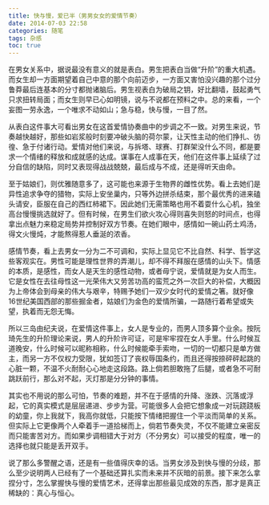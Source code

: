 ```yaml
---
title: 快与慢，爱已半（男男女女的爱情节奏）
date: 2014-07-03 22:58
categories: 随笔
tags: 杂感
toc: true
---
```

在男女关系中，据说最没有意义的就是表白。男生把表白当做“升阶”的重大机遇。而女生却一方面期望着自己中意的那个向前迈步，一方面又害怕没兴趣的那个过分鲁莽最后连基本的分寸都抛诸脑后。男生视表白为破局之钥，好比翻墙，鼓起勇气只求扭转局面；而女生则早已心如明镜，说与不说都在预料之中。总的来看，一个妄图一劳永逸，一个唯求不动如山；急与稳，快与慢，一目了然。

从表白这件事大可看出男女在这首爱情协奏曲中的步调之不一致。对男生来说，节奏越快越好，那些如岩浆般时刻要冲破头脑的荷尔蒙，让天性主动的他们挣扎、彷徨、急于付诸行动。爱情对他们来说，与拆塔、球赛、打群架没什么不同，都是要求一个情绪的释放和成就感的达成。谋事在人成事在天，他们在这件事上延续了过分自信的缺陷，同时又表现得战战兢兢，最后成与不成，还是得听天由命。

至于姑娘们，则优雅随意多了，这可能也来源于生物界的雌性优势。看上去她们是异性追求争夺的猎物，实际上安坐巢内，只等外边拼杀结束，那个最优秀的进来磕头请安，臣服在自己的西红柿裙下。因此她们无需策略也用不着耍什么心机，独坐高台慢慢挑选就好了。但有时候，在男生们欲火攻心得则喜失则怒的时间点，也得拿出点魅力来稳定局势并控制好双方节奏。在她们眼中，感情如一碗山药土鸡汤，得文火慢炖，才能熬得惹人垂涎的浓香。

感情节奏，看上去男女一分为二不可调和，实际上显见它不比自然、科学、哲学这些客观实在。男性可能是理性世界的弄潮儿，却不得不拜服在感情的山头下。情感的本质，是感性，而女人是天生的感性动物，或者毋宁说，爱情就是为女人而生。它是女性在去往母性这一光荣伟大又劳苦功高的蛮荒之外一次巨大的补偿，大概因为上帝体会到母亲的伟大与艰辛，特赐予她们一双少女时代的爱情之箸。就好像16世纪美国西部的那些掘金者，姑娘们为金色的爱情所骗，一路随行着希望或失望，执着而无怨无悔。

所以三岛由纪夫说，在爱情这件事上，女人是专业的，而男人顶多算个业余。按阮琦先生的升阶理论来说，男人的升阶许可证，可是牢牢捏在女人手里。什么时候互道晚安，什么时候可以昵称相称，什么时候能牵手索吻，一切的一切都只是单方做主，而另一方不仅权力受限，犹如签订了丧权辱国条约，而且还得按捺砰砰起跳的心脏一颗，不温不火耐耐心心地走这段路。路上倘若胆敢拖了后腿，或者急不可耐跳跃前行，那么对不起，灭灯那是分分钟的事情。

其实也不用说的那么可怕，节奏的难题，并不在于感情的升降、涨跌、沉落或浮起，它的真实模式是层层递进、步步为营。可能很多人会把它想象成一对玩跷跷板的幼童，你上我就下，我高你就低，只能按下情绪把握住一个平淡而简单的关系。但实际上它更像两个人牵着手一道拾梯而上，倘若节奏失灵，不仅不能建立亲密反而只能害苦对方。而如果步调相错大于对方（不分男女）可以接受的程度，唯一的选择也就只能是丢开双手。

说了那么多警醒之语，还是有一些值得庆幸的话。当男女涉及到快与慢的分歧，那么至少说明两人已经有了一个基础还算扎实而未来并不灰暗的前景。接下来怎么拿捏分寸，怎么掌握快与慢的爱情艺术，还得拿出那些最见成效的东西，那才是真正稀缺的：真心与恒心。

